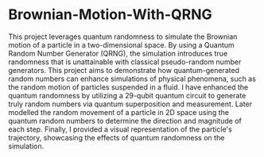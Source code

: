 # Brownian-Motion-With-QRNG

This project leverages quantum randomness to simulate the Brownian motion of a particle in a two-dimensional space. By using a Quantum Random Number Generator (QRNG), the simulation introduces true randomness that is unattainable with classical pseudo-random number generators. This project aims to demonstrate how quantum-generated random numbers can enhance simulations of physical phenomena, such as the random motion of particles suspended in a fluid. I have enhanced the quantum randomness by utilizing a 29-qubit quantum circuit to generate truly random numbers via quantum superposition and measurement. Later modelled the random movement of a particle in 2D space using the quantum random numbers to determine the direction and magnitude of each step. Finally, I provided a visual representation of the particle's trajectory, showcasing the effects of quantum randomness on the simulation.
